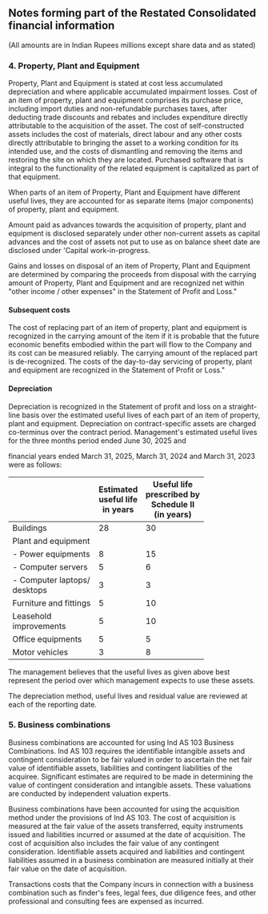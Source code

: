 ## Notes forming part of the Restated Consolidated financial information

(All amounts are in Indian Rupees millions except share data and as stated)

### 4. Property, Plant and Equipment

Property, Plant and Equipment is stated at cost less accumulated depreciation and where applicable accumulated impairment losses. Cost of an item of property, plant and equipment comprises its purchase price, including import duties and non-refundable purchases taxes, after deducting trade discounts and rebates and includes expenditure directly attributable to the acquisition of the asset. The cost of self-constructed assets includes the cost of materials, direct labour and any other costs directly attributable to bringing the asset to a working condition for its intended use, and the costs of dismantling and removing the items and restoring the site on which they are located. Purchased software that is integral to the functionality of the related equipment is capitalized as part of that equipment.

When parts of an item of Property, Plant and Equipment have different useful lives, they are accounted for as separate items (major components) of property, plant and equipment.

Amount paid as advances towards the acquisition of property, plant and equipment is disclosed separately under other non-current assets as capital advances and the cost of assets not put to use as on balance sheet date are disclosed under 'Capital work-in-progress.

Gains and losses on disposal of an item of Property, Plant and Equipment are determined by comparing the proceeds from disposal with the carrying amount of Property, Plant and Equipment and are recognized net within "other income / other expenses" in the Statement of Profit and Loss."

#### Subsequent costs

The cost of replacing part of an item of property, plant and equipment is recognized in the carrying amount of the item if it is probable that the future economic benefits embodied within the part will flow to the Company and its cost can be measured reliably. The carrying amount of the replaced part is de-recognized. The costs of the day-to-day servicing of property, plant and equipment are recognized in the Statement of Profit or Loss."

#### Depreciation

Depreciation is recognized in the Statement of profit and loss on a straight-line basis over the estimated useful lives of each part of an item of property, plant and equipment. Depreciation on contract-specific assets are charged co-terminus over the contract period. Management's estimated useful lives for the three months period ended June 30, 2025 and

financial years ended March 31, 2025, March 31, 2024 and March 31, 2023 were as follows:

<table><thead><tr><th></th><th>Estimated<br>useful life<br>in years</th><th>Useful life<br>prescribed by<br>Schedule II<br>(in years)</th></tr></thead><tbody><tr><td>Buildings</td><td>28</td><td>30</td></tr><tr><td>Plant and equipment</td><td></td><td></td></tr><tr><td>- Power equipments</td><td>8</td><td>15</td></tr><tr><td>- Computer servers</td><td>5</td><td>6</td></tr><tr><td>- Computer laptops/<br>desktops</td><td>3</td><td>3</td></tr><tr><td>Furniture and fittings</td><td>5</td><td>10</td></tr><tr><td>Leasehold<br>improvements</td><td>5</td><td>10</td></tr><tr><td>Office equipments</td><td>5</td><td>5</td></tr><tr><td>Motor vehicles</td><td>3</td><td>8</td></tr></tbody></table>

The management believes that the useful lives as given above best represent the period over which management expects to use these assets.

The depreciation method, useful lives and residual value are reviewed at each of the reporting date.

### 5. Business combinations

Business combinations are accounted for using Ind AS 103 Business Combinations. Ind AS 103 requires the identifiable intangible assets and contingent consideration to be fair valued in order to ascertain the net fair value of identifiable assets, liabilities and contingent liabilities of the acquiree. Significant estimates are required to be made in determining the value of contingent consideration and intangible assets. These valuations are conducted by independent valuation experts.

Business combinations have been accounted for using the acquisition method under the provisions of Ind AS 103. The cost of acquisition is measured at the fair value of the assets transferred, equity instruments issued and liabilities incurred or assumed at the date of acquisition. The cost of acquisition also includes the fair value of any contingent consideration. Identifiable assets acquired and liabilities and contingent liabilities assumed in a business combination are measured initially at their fair value on the date of acquisition.

Transactions costs that the Company incurs in connection with a business combination such as finder's fees, legal fees, due diligence fees, and other professional and consulting fees are expensed as incurred.